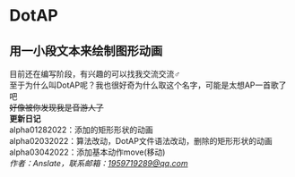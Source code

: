 # DotAP

## 用一小段文本来绘制图形动画

目前还在编写阶段，有兴趣的可以找我交流交流♂  
至于为什么叫DotAP呢？我也很好奇为什么取这个名字，可能是太想AP一首歌了吧  
~~好像被你发现我是音游人了~~  
**更新日记**  
alpha01282022：添加的矩形形状的动画  
alpha02032022：算法改动，DotAP文件语法改动，删除的矩形形状的动画  
alpha03042022：添加基本动作move(移动)  
*作者：Anslate，联系邮箱：1959719289@qq.com*
